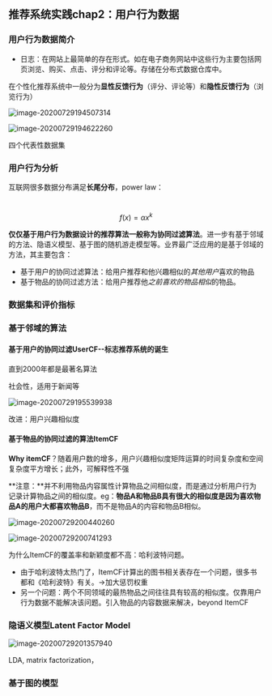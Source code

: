 ## 推荐系统实践chap2：用户行为数据

### 用户行为数据简介

- 日志：在网站上最简单的存在形式。如在电子商务网站中这些行为主要包括网页浏览、购买、点击、评分和评论等。存储在分布式数据仓库中。

在个性化推荐系统中一般分为**显性反馈行为**（评分、评论等）和**隐性反馈行为**（浏览行为）

![image-20200729194507314](C:\Users\Ester.L\AppData\Roaming\Typora\typora-user-images\image-20200729194507314.png)

![image-20200729194622260](C:\Users\Ester.L\AppData\Roaming\Typora\typora-user-images\image-20200729194622260.png)

四个代表性数据集

### 用户行为分析

互联网很多数据分布满足**长尾分布**，power law：

​							$$f(x) = \alpha x^{k}$$

**仅仅基于用户行为数据设计的推荐算法一般称为协同过滤算法**。进一步有基于邻域的方法、隐语义模型、基于图的随机游走模型等。业界最广泛应用的是基于邻域的方法，其主要包含：

- 基于用户的协同过滤算法：给用户推荐和他兴趣相似的*其他用户*喜欢的物品
- 基于物品的协同过滤方法：给用户推荐他*之前喜欢的物品相似*的物品。

### 数据集和评价指标

### 基于邻域的算法

#### 基于用户的协同过滤UserCF--标志推荐系统的诞生

直到2000年都是最著名算法

社会性，适用于新闻等

![image-20200729195539938](C:\Users\Ester.L\AppData\Roaming\Typora\typora-user-images\image-20200729195539938.png)

改进：用户兴趣相似度

#### 基于物品的协同过滤的算法ItemCF

**Why itemCF**？随着用户数的增多，用户兴趣相似度矩阵运算的时间复杂度和空间复杂度平方增长；此外，可解释性不强



**注意：**并不利用物品内容属性计算物品之间相似度，而是通过分析用户行为记录计算物品之间的相似度。eg：**物品A和物品B具有很大的相似度是因为喜欢物品A的用户大都喜欢物品B**，而不是物品A的内容和物品B相似。

![image-20200729200440260](C:\Users\Ester.L\AppData\Roaming\Typora\typora-user-images\image-20200729200440260.png)

![image-20200729200741293](C:\Users\Ester.L\AppData\Roaming\Typora\typora-user-images\image-20200729200741293.png)

为什么ItemCF的覆盖率和新颖度都不高：哈利波特问题。

- 由于哈利波特太热门了，ItemCF计算出的图书相关表存在一个问题，很多书都和《哈利波特》有关。->加大惩罚权重
- 另一个问题：两个不同领域的最热物品之间往往具有较高的相似度。仅靠用户行为数据不能解决该问题。引入物品的内容数据来解决，beyond ItemCF

### 隐语义模型Latent Factor Model

![image-20200729201357940](C:\Users\Ester.L\AppData\Roaming\Typora\typora-user-images\image-20200729201357940.png)

LDA, matrix factorization，





### 基于图的模型

